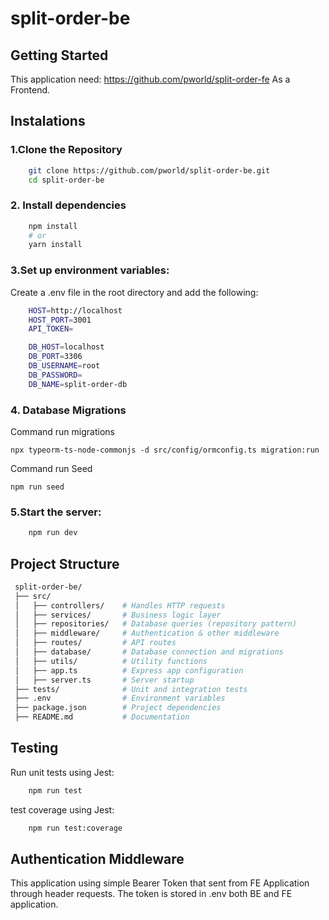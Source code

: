 # split-order-be


## Getting Started
This application need: https://github.com/pworld/split-order-fe As a Frontend.

## Instalations

### 1.Clone the Repository

```bash
    git clone https://github.com/pworld/split-order-be.git
    cd split-order-be
```

### 2. Install dependencies

```bash
    npm install
    # or
    yarn install
```

### 3.Set up environment variables:
Create a .env file in the root directory and add the following:

```bash
    HOST=http://localhost
    HOST_PORT=3001
    API_TOKEN=

    DB_HOST=localhost
    DB_PORT=3306
    DB_USERNAME=root
    DB_PASSWORD=
    DB_NAME=split-order-db
```

### 4. Database Migrations

Command run migrations
```
npx typeorm-ts-node-commonjs -d src/config/ormconfig.ts migration:run
```

Command run Seed
```
npm run seed
```

### 5.Start the server:

```bash
    npm run dev
```

## Project Structure

```bash
 split-order-be/
 ├── src/
 │   ├── controllers/    # Handles HTTP requests
 │   ├── services/       # Business logic layer
 │   ├── repositories/   # Database queries (repository pattern)
 │   ├── middleware/     # Authentication & other middleware
 │   ├── routes/         # API routes
 │   ├── database/       # Database connection and migrations
 │   ├── utils/          # Utility functions
 │   ├── app.ts          # Express app configuration
 │   ├── server.ts       # Server startup
 ├── tests/              # Unit and integration tests
 ├── .env                # Environment variables
 ├── package.json        # Project dependencies
 ├── README.md           # Documentation
```

## Testing

Run unit tests using Jest:
```bash
    npm run test
```

test coverage using Jest:
```bash
    npm run test:coverage
```

## Authentication Middleware

This application using simple Bearer Token that sent from FE Application through header requests.
The token is stored in .env both BE and FE application.